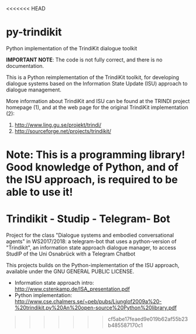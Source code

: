 <<<<<<< HEAD
# py-trindikit
Python implementation of the TrindiKit dialogue toolkit

**IMPORTANT NOTE**: The code is not fully correct, and there is no documentation. 

This is a Python reimplementation of the TrindiKit toolkit, for developing dialogue systems based on the Information State Update (ISU) approach to dialogue management.

More information about TrindiKit and ISU can be found at the TRINDI project homepage (1), and at the web page for the original TrindiKit implementation (2):

1. <http://www.ling.gu.se/projekt/trindi/>
2. <http://sourceforge.net/projects/trindikit/>

**Note**: This is a programming library! Good knowledge of Python, and of the ISU approach, is required to be able to use it!
=======
# Trindikit - Studip - Telegram- Bot
Project for the class "Dialogue systems and embodied conversational agents" in WS2017/2018: a telegram-bot that uses a python-version of "Trindikit", an information state approach dialogue manager, to access StudIP of the Uni Osnabrück with a Telegram Chatbot

This projects builds on the Python-implementation of the ISU approach, available under the GNU GENERAL PUBLIC LICENSE.

* Information state approach intro: http://www.cstenkamp.de/ISA_presentation.pdf
* Python implementation: http://www.cse.chalmers.se/~peb/pubs/Ljunglof2009a%20-%20trindikit.py%20An%20open-source%20Python%20library.pdf
>>>>>>> cf5abe17feaed9e019b62af55b23b485587170c1
